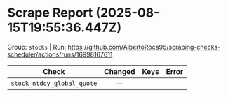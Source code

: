 # Scrape Report (2025-08-15T19:55:36.447Z)

Group: `stocks`  |  Run: https://github.com/AlbertoRoca96/scraping-checks-scheduler/actions/runs/16998167611

| Check | Changed | Keys | Error |
|---|:---:|:--|:--|
| `stock_ntdoy_global_quote` | — |  |  |
